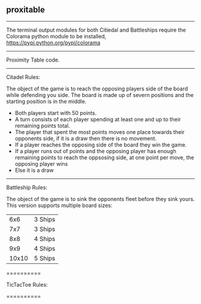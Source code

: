<h2>proxitable</h2>

<hr />

The terminal output modules for both Citiedal and Battleships require the Colorama python module to be installed, https://pypi.python.org/pypi/colorama

<hr />

Proximity Table code.

<hr />

Citadel Rules:

The object of the game is to reach the opposing players side of the board while defending you side. The board is made up of severn positions and the starting position is in the middle.

* Both players start with 50 points.
* A turn consists of each player spending at least one and up to their remaining points total.
* The player that spent the most points moves one place towards their opponents side, if it is a draw then there is no movement.
* If a player reaches the opposing side of the board they win the game.
* If a player runs out of points and the opposing player has enough remaining points to reach the oppsosing side, at one point per move, the opposing player wins
* Else it is a draw

<hr />

Battleship Rules:

The object of the game is to sink the opponents fleet before they sink yours. This version supports multiple board sizes:
<table>
  <tr>
    <td>6x6</td>
    <td>3 Ships</td>
  </tr>
  <tr>
    <td>7x7</td>
    <td>3 Ships</td>
  </tr>
  <tr>
    <td>8x8</td>
    <td>4 Ships</td>
  </tr>
  <tr>
    <td>9x9</td>
    <td>4 Ships</td>
  </tr>
  <tr>
    <td>10x10</td>
    <td>5 Ships</td> 
  </tr>
</table>

==========

TicTacToe Rules:

==========
